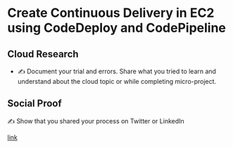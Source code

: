 <!-- This is a template you can use for quick progress days. It removes a lot of the steps we encourage you to share in the longer template 000-DAY-ARTICLE-LONG-TEMPLATE.MD-->

# Create Continuous Delivery in EC2 using CodeDeploy and CodePipeline

## Cloud Research

- ✍️ Document your trial and errors. Share what you tried to learn and understand about the cloud topic or while completing micro-project.

## Social Proof

✍️ Show that you shared your process on Twitter or LinkedIn

[link](link)
